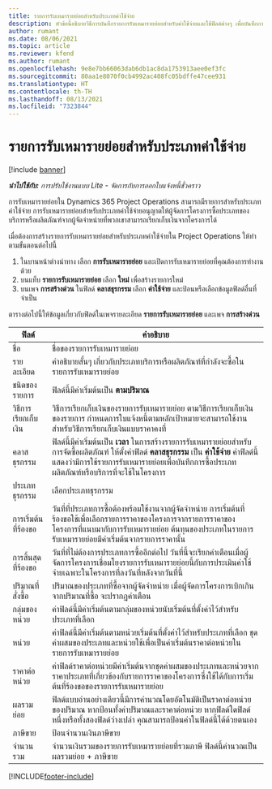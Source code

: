 ```yaml
---
title: รายการรับเหมารายย่อยสำหรับประเภทค่าใช้จ่าย
description: หัวข้อนี้อธิบายวิธีการบันทึกรายการรับเหมารายย่อยสำหรับค่าใช้จ่ายและใช้ฟิลด์ต่างๆ เพื่อบันทึกการซื้อเวลาจากผู้จัดจำหน่าย
author: rumant
ms.date: 08/06/2021
ms.topic: article
ms.reviewer: kfend
ms.author: rumant
ms.openlocfilehash: 9e8e7bb66063dab6db1ac8da1753913aee0ef3fc
ms.sourcegitcommit: 80aa1e8070f0cb4992ac408fc05bdffe47cee931
ms.translationtype: HT
ms.contentlocale: th-TH
ms.lasthandoff: 08/13/2021
ms.locfileid: "7323844"
---
```

#  <a name="subcontract-lines-for-expense-categories"></a>รายการรับเหมารายย่อยสำหรับประเภทค่าใช้จ่าย

[!include [banner](../../includes/dataverse-preview.md)]

_**นำไปใช้กับ:** การปรับใช้งานแบบ Lite - จัดการกับการออกใบแจ้งหนี้ชั่วคราว_

การรับเหมารายย่อยใน Dynamics 365 Project Operations สามารถมีรายการสำหรับประเภทค่าใช้จ่าย การรับเหมารายย่อยสำหรับประเภทค่าใช้จ่ายอนุญาตให้ผู้จัดการโครงการซื้อประเภทของบริการหรือผลิตภัณฑ์จากผู้จัดจำหน่ายที่พวกเขาสามารถเรียกเก็บเงินจากโครงการได้

เมื่อต้องการสร้างรายการรับเหมารายย่อยสำหรับประเภทค่าใช้จ่ายใน Project Operations ให้ทำตามขั้นตอนต่อไปนี้

1. ในบานหน้าต่างนำทาง เลือก **การรับเหมารายย่อย** และเปิดการรับเหมารายย่อยที่คุณต้องการทำงานด้วย
2. บนแท็บ **รายการรับเหมารายย่อย** เลือก **ใหม่** เพื่อสร้างรายการใหม่
3. บนเพจ **การสร้างด่วน** ในฟิลด์ **คลาสธุรกรรม** เลือก **ค่าใช้จ่าย** และป้อนหรือเลือกข้อมูลฟิลด์อื่นที่จำเป็น

ตารางต่อไปนี้ให้ข้อมูลเกี่ยวกับฟิลด์ในเพจรายละเอียด **รายการรับเหมารายย่อย** และเพจ **การสร้างด่วน**

| **ฟิลด์** |  **คำอธิบาย** |
| ----------| ---------------- |
| ชื่อ | ชื่อของรายการรับเหมารายย่อย |
| รายละเอียด | คำอธิบายสั้นๆ เกี่ยวกับประเภทบริการหรือผลิตภัณฑ์ที่กำลังจะซื้อในรายการรับเหมารายย่อย |
| ชนิดของรายการ | ฟิลด์นี้มีค่าเริ่มต้นเป็น **ตามปริมาณ**  |
| วิธีการเรียกเก็บเงิน | วิธีการเรียกเก็บเงินของรายการรับเหมารายย่อย ตามวิธีการเรียกเก็บเงินของรายการ กำหนดการใบแจ้งหนี้ตามหลักเป้าหมายจะสามารถใช้งานสำหรับวิธีการเรียกเก็บเงินแบบราคาคงที่  |
| คลาสธุรกรรม | ฟิลด์นี้มีค่าเริ่มต้นเป็น **เวลา** ในการสร้างรายการรับเหมารายย่อยสำหรับการจัดซื้อผลิตภัณฑ์ ให้ตั้งค่าฟิลด์ **คลาสธุรกรรม** เป็น **ค่าใช้จ่าย** ค่าฟิลด์นี้แสดงว่ามีการใช้รายการรับเหมารายย่อยเพื่อบันทึกการซื้อประเภทผลิตภัณฑ์หรือบริการที่จะใช้ในโครงการ |
| ประเภทธุรกรรม | เลือกประเภทธุรกรรม |
| การเริ่มต้นที่ร้องขอ | วันที่ที่ประเภทการซื้อต้องพร้อมใช้งานจากผู้จัดจำหน่าย การเริ่มต้นที่ร้องขอใช้เพื่อเลือกรายการราคาของโครงการจากรายการราคาของโครงการที่แนบมากับการรับเหมารายย่อย ต้นทุนของประเภทในรายการรับเหมารายย่อยมีค่าเริ่มต้นจากรายการราคานั้น |
| การสิ้นสุดที่ร้องขอ | วันที่ที่ไม่ต้องการประเภทการซื้ออีกต่อไป วันที่นี้จะเรียกคำเตือนเมื่อผู้จัดการโครงการเชื่อมโยงรายการรับเหมารายย่อยนี้กับการประเมินค่าใช้จ่ายเฉพาะในโครงการที่ลงวันที่หลังจากวันที่นี้ |
| ปริมาณที่สั่งซื้อ | ปริมาณของประเภทที่ซื้อจากผู้จัดจำหน่าย เมื่อผู้จัดการโครงการเบิกเกินจากปริมาณที่ซื้อ จะปรากฏคำเตือน  |
| กลุ่มของหน่วย | ค่าฟิลด์นี้มีค่าเริ่มต้นตามกลุ่มของหน่วยนับเริ่มต้นที่ตั้งค่าไว้สำหรับประเภทที่เลือก |
| หน่วย | ค่าฟิลด์นี้มีค่าเริ่มต้นตามหน่วยเริ่มต้นที่ตั้งค่าไว้สำหรับประเภทที่เลือก ชุดค่าผสมของประเภทและหน่วยใช้เพื่อเป็นค่าเริ่มต้นราคาต่อหน่วยในรายการรับเหมารายย่อย |
| ราคาต่อหน่วย | ค่าฟิลด์ราคาต่อหน่วยมีค่าเริ่มต้นจากชุดค่าผสมของประเภทและหน่วยจากราคาประเภทที่เกี่ยวข้องกับรายการราคาของโครงการซึ่งใช้ได้กับการเริ่มต้นที่ร้องขอของรายการรับเหมารายย่อย  |
| ผลรวมย่อย | ฟิลด์แบบอ่านอย่างเดียวนี้มีการคำนวณโดยอัตโนมัติเป็นราคาต่อหน่วยของปริมาณ หากป้อนทั้งค่าปริมาณและราคาต่อหน่วย หากฟิลด์ใดฟิลด์หนึ่งหรือทั้งสองฟิลด์ว่างเปล่า คุณสามารถป้อนค่าในฟิลด์นี้ได้ด้วยตนเอง  |
| ภาษีขาย | ป้อนจำนวนเงินภาษีขาย  |
| จำนวนรวม | จำนวนเงินรวมของรายการรับเหมารายย่อยที่รวมภาษี ฟิลด์นี้คำนวณเป็นผลรวมย่อย + ภาษีขาย  |


[!INCLUDE[footer-include](../../includes/footer-banner.md)]
